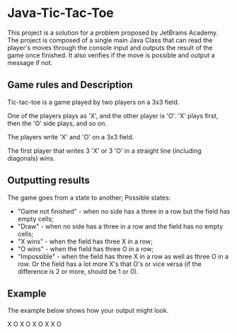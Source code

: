 # Java-Tic-Tac-Toe

This project is a solution for a problem proposed by JetBrains Academy.
The project is composed of a single main Java Class that can read the player's moves through the console input and
outputs the result of the game once finished.
It also verifies if the move is possible and output a message if not.

## Game rules and Description

Tic-tac-toe is a game played by two players on a 3x3 field.

One of the players plays as 'X', and the other player is 'O'. 'X' plays first, then the 'O' side plays, and so on.

The players write 'X' and 'O' on a 3x3 field.

The first player that writes 3 'X' or 3 'O' in a straight line (including diagonals) wins.

## Outputting results

The game goes from a state to another; Possible states:

- "Game not finished" - when no side has a three in a row but the field has empty cells;
- "Draw" - when no side has a three in a row and the field has no empty cells;
- "X wins" - when the field has three X in a row;
- "O wins" - when the field has three O in a row;
- "Impossible" - when the field has three X in a row as well as three O in a row. Or the field has a lot more X's that O's or vice versa (if the difference is 2 or more, should be 1 or 0).

## Example

The example below shows how your output might look.

X O X
O X O
X X O 
